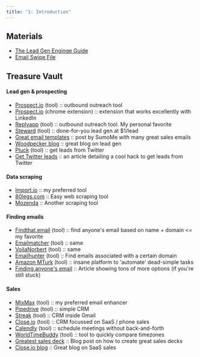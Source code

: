 ```yaml
---
title: "1: Introduction"
---
```


## Materials

-  <a target="_blank" href="https://s3.eu-west-2.amazonaws.com/growthcasts-course-materials/Lead+Gen+Engine+Guide.pdf">The Lead Gen Enginge Guide</a>
-  <a target="_blank" href="https://s3.eu-west-2.amazonaws.com/growthcasts-course-materials/Growthcasts+BONUS+Materials+-+Email+Swipefile.pdf">Email Swipe File</a>

## Treasure Vault

#### Lead gen & prospecting

-  <a target="_blank" href="http://prospect.io">Prospect.io</a> (tool) :: outbound outreach tool
-  <a target="_blank" href="https://chrome.google.com/webstore/detail/prospectio/dpkbdbpmahebenenkkjenihgfophknbm?hl=en">Prospect.io</a> (chrome extension) :: extension that works excellently with LinkedIn
-  <a target="_blank" href="http://replyapp.com">Replyapp</a> (tool) :: outbound outreach tool. My personal favorite
-  <a target="_blank" href="http://www.getsteward.com/">Steward</a> (tool) :: done-for-you lead gen at $1/lead
-  <a target="_blank" href="https://sumo.com/stories/sales-email-templates">Great email templates</a> :: post by SumoMe with many great sales emails
-  <a target="_blank" href="https://blog.woodpecker.co/">Woodpecker blog</a> :: great blog on lead gen
-  <a target="_blank" href="http://pluckhq.com">Pluck</a> (tool) :: get leads from Twitter
-  <a target="_blank" href="https://www.gregorygascon.com/blog/2016/4/3/how-to-bulk-extract-twitter-email-addresses-with-google-sheets">Get Twitter leads</a> :: an article detailing a cool hack to get leads from Twitter


#### Data scraping

-  <a target="_blank" href="http://import.io">Import.io</a> :: my preferred tool
-  <a target="_blank" href="https://80legs.com/">80legs.com</a> :: Easy web scraping tool
-  <a target="_blank" href="https://www.mozenda.com/">Mozenda</a> :: Another scraping tool


#### Finding emails

-  <a target="_blank" href="http://findthat.email">Findthat.email</a> (tool) :: find anyone's email based on name + domain <= my favorite
-  <a target="_blank" href="https://emailmatcher.com">Emailmatcher</a> (tool) :: same
-  <a target="_blank" href="http://voilanorbert.com">VoilaNorbert</a> (tool) :: same
-  <a target="_blank" href="http://hunter.io">Emailhunter</a> (tool) :: Find emails associated with a certain domain
-  <a target="_blank" href="https://www.mturk.com/mturk/welcome">Amazon MTurk</a> (tool) :: insane platform to 'automate' dead-simple tasks
-  <a target="_blank" href="http://www.growhack.com/2016/07/how-to-get-anyones-email-address/">Finding anyone's email</a> :: Article showing tons of more options (if you're still stuck)

#### Sales

-  <a target="_blank" href="http://mixmax.com">MixMax</a> (tool) :: my preferred email enhancer
-  <a target="_blank" href="http://pipedrive.com">Pipedrive</a> (tool) :: simple CRM
-  <a target="_blank" href="http://streak.com">Streak</a> (tool) :: CRM inside Gmail
-  <a target="_blank" href="http://close.io">Close.io</a> (tool) :: CRM focussed on SaaS / phone sales
-  <a target="_blank" href="http://calendly.com">Calendly</a> (tool) :: schedule meetings without back-and-forth
-  <a target="_blank" href="http://worldtimebuddy.com">WorldTimeBuddy</a> (tool) :: tool to quickly compare timezones
-  <a target="_blank" href="https://medium.com/the-mission/the-greatest-sales-deck-ive-ever-seen-4f4ef3391ba0#.9r7tskc7f">Greatest sales deck</a> :: Blog post on how to create great sales decks
- <a target="_blank" href="http://blog.close.io/the-ultimate-saas-sales-guide-31-things-you-need-to-know-about-selling-saas">Close.io blog</a> :: Great blog on SaaS sales